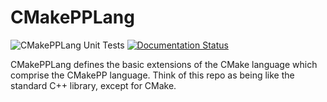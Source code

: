 # CMakePPLang

![CMakePPLang Unit Tests](https://github.com/CMakePP/CMakePPLang/workflows/CMakePPLang%20Unit%20Tests/badge.svg)
[![Documentation Status](https://readthedocs.org/projects/CMakePPLang/badge/?version=latest)](https://CMakePPLang.readthedocs.io/en/latest/?badge=latest)

CMakePPLang defines the basic extensions of the CMake language which comprise
the CMakePP language. Think of this repo as being like the standard C++ library,
except for CMake.

